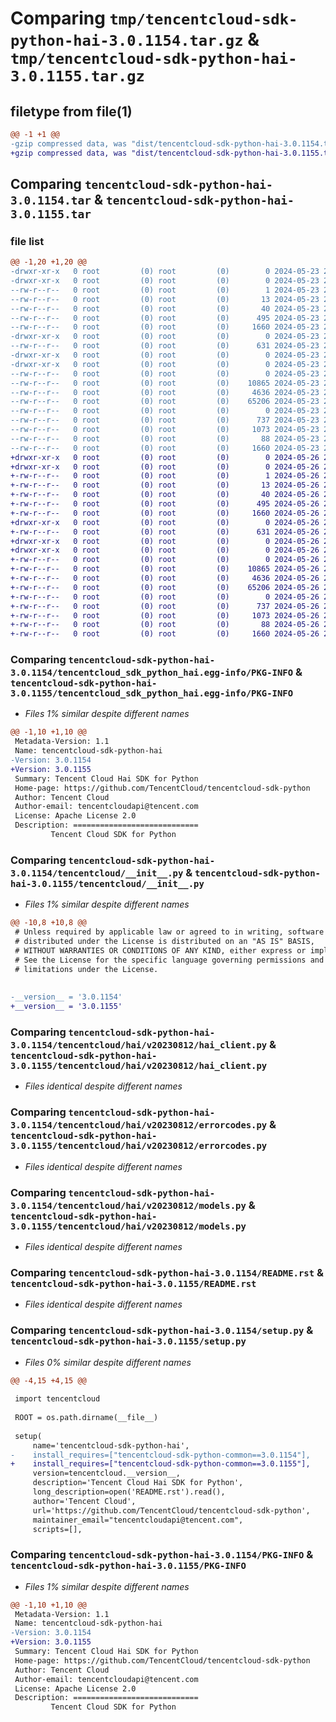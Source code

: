 # Comparing `tmp/tencentcloud-sdk-python-hai-3.0.1154.tar.gz` & `tmp/tencentcloud-sdk-python-hai-3.0.1155.tar.gz`

## filetype from file(1)

```diff
@@ -1 +1 @@
-gzip compressed data, was "dist/tencentcloud-sdk-python-hai-3.0.1154.tar", last modified: Thu May 23 20:41:19 2024, max compression
+gzip compressed data, was "dist/tencentcloud-sdk-python-hai-3.0.1155.tar", last modified: Sun May 26 20:45:39 2024, max compression
```

## Comparing `tencentcloud-sdk-python-hai-3.0.1154.tar` & `tencentcloud-sdk-python-hai-3.0.1155.tar`

### file list

```diff
@@ -1,20 +1,20 @@
-drwxr-xr-x   0 root         (0) root         (0)        0 2024-05-23 20:41:19.000000 tencentcloud-sdk-python-hai-3.0.1154/
-drwxr-xr-x   0 root         (0) root         (0)        0 2024-05-23 20:41:19.000000 tencentcloud-sdk-python-hai-3.0.1154/tencentcloud_sdk_python_hai.egg-info/
--rw-r--r--   0 root         (0) root         (0)        1 2024-05-23 20:41:19.000000 tencentcloud-sdk-python-hai-3.0.1154/tencentcloud_sdk_python_hai.egg-info/dependency_links.txt
--rw-r--r--   0 root         (0) root         (0)       13 2024-05-23 20:41:19.000000 tencentcloud-sdk-python-hai-3.0.1154/tencentcloud_sdk_python_hai.egg-info/top_level.txt
--rw-r--r--   0 root         (0) root         (0)       40 2024-05-23 20:41:19.000000 tencentcloud-sdk-python-hai-3.0.1154/tencentcloud_sdk_python_hai.egg-info/requires.txt
--rw-r--r--   0 root         (0) root         (0)      495 2024-05-23 20:41:19.000000 tencentcloud-sdk-python-hai-3.0.1154/tencentcloud_sdk_python_hai.egg-info/SOURCES.txt
--rw-r--r--   0 root         (0) root         (0)     1660 2024-05-23 20:41:19.000000 tencentcloud-sdk-python-hai-3.0.1154/tencentcloud_sdk_python_hai.egg-info/PKG-INFO
-drwxr-xr-x   0 root         (0) root         (0)        0 2024-05-23 20:41:19.000000 tencentcloud-sdk-python-hai-3.0.1154/tencentcloud/
--rw-r--r--   0 root         (0) root         (0)      631 2024-05-23 20:41:19.000000 tencentcloud-sdk-python-hai-3.0.1154/tencentcloud/__init__.py
-drwxr-xr-x   0 root         (0) root         (0)        0 2024-05-23 20:41:19.000000 tencentcloud-sdk-python-hai-3.0.1154/tencentcloud/hai/
-drwxr-xr-x   0 root         (0) root         (0)        0 2024-05-23 20:41:19.000000 tencentcloud-sdk-python-hai-3.0.1154/tencentcloud/hai/v20230812/
--rw-r--r--   0 root         (0) root         (0)        0 2024-05-23 20:41:19.000000 tencentcloud-sdk-python-hai-3.0.1154/tencentcloud/hai/v20230812/__init__.py
--rw-r--r--   0 root         (0) root         (0)    10865 2024-05-23 20:41:19.000000 tencentcloud-sdk-python-hai-3.0.1154/tencentcloud/hai/v20230812/hai_client.py
--rw-r--r--   0 root         (0) root         (0)     4636 2024-05-23 20:41:19.000000 tencentcloud-sdk-python-hai-3.0.1154/tencentcloud/hai/v20230812/errorcodes.py
--rw-r--r--   0 root         (0) root         (0)    65206 2024-05-23 20:41:19.000000 tencentcloud-sdk-python-hai-3.0.1154/tencentcloud/hai/v20230812/models.py
--rw-r--r--   0 root         (0) root         (0)        0 2024-05-23 20:41:19.000000 tencentcloud-sdk-python-hai-3.0.1154/tencentcloud/hai/__init__.py
--rw-r--r--   0 root         (0) root         (0)      737 2024-05-23 20:41:19.000000 tencentcloud-sdk-python-hai-3.0.1154/README.rst
--rw-r--r--   0 root         (0) root         (0)     1073 2024-05-23 20:41:19.000000 tencentcloud-sdk-python-hai-3.0.1154/setup.py
--rw-r--r--   0 root         (0) root         (0)       88 2024-05-23 20:41:19.000000 tencentcloud-sdk-python-hai-3.0.1154/setup.cfg
--rw-r--r--   0 root         (0) root         (0)     1660 2024-05-23 20:41:19.000000 tencentcloud-sdk-python-hai-3.0.1154/PKG-INFO
+drwxr-xr-x   0 root         (0) root         (0)        0 2024-05-26 20:45:39.000000 tencentcloud-sdk-python-hai-3.0.1155/
+drwxr-xr-x   0 root         (0) root         (0)        0 2024-05-26 20:45:39.000000 tencentcloud-sdk-python-hai-3.0.1155/tencentcloud_sdk_python_hai.egg-info/
+-rw-r--r--   0 root         (0) root         (0)        1 2024-05-26 20:45:39.000000 tencentcloud-sdk-python-hai-3.0.1155/tencentcloud_sdk_python_hai.egg-info/dependency_links.txt
+-rw-r--r--   0 root         (0) root         (0)       13 2024-05-26 20:45:39.000000 tencentcloud-sdk-python-hai-3.0.1155/tencentcloud_sdk_python_hai.egg-info/top_level.txt
+-rw-r--r--   0 root         (0) root         (0)       40 2024-05-26 20:45:39.000000 tencentcloud-sdk-python-hai-3.0.1155/tencentcloud_sdk_python_hai.egg-info/requires.txt
+-rw-r--r--   0 root         (0) root         (0)      495 2024-05-26 20:45:39.000000 tencentcloud-sdk-python-hai-3.0.1155/tencentcloud_sdk_python_hai.egg-info/SOURCES.txt
+-rw-r--r--   0 root         (0) root         (0)     1660 2024-05-26 20:45:39.000000 tencentcloud-sdk-python-hai-3.0.1155/tencentcloud_sdk_python_hai.egg-info/PKG-INFO
+drwxr-xr-x   0 root         (0) root         (0)        0 2024-05-26 20:45:39.000000 tencentcloud-sdk-python-hai-3.0.1155/tencentcloud/
+-rw-r--r--   0 root         (0) root         (0)      631 2024-05-26 20:45:39.000000 tencentcloud-sdk-python-hai-3.0.1155/tencentcloud/__init__.py
+drwxr-xr-x   0 root         (0) root         (0)        0 2024-05-26 20:45:39.000000 tencentcloud-sdk-python-hai-3.0.1155/tencentcloud/hai/
+drwxr-xr-x   0 root         (0) root         (0)        0 2024-05-26 20:45:39.000000 tencentcloud-sdk-python-hai-3.0.1155/tencentcloud/hai/v20230812/
+-rw-r--r--   0 root         (0) root         (0)        0 2024-05-26 20:45:39.000000 tencentcloud-sdk-python-hai-3.0.1155/tencentcloud/hai/v20230812/__init__.py
+-rw-r--r--   0 root         (0) root         (0)    10865 2024-05-26 20:45:39.000000 tencentcloud-sdk-python-hai-3.0.1155/tencentcloud/hai/v20230812/hai_client.py
+-rw-r--r--   0 root         (0) root         (0)     4636 2024-05-26 20:45:39.000000 tencentcloud-sdk-python-hai-3.0.1155/tencentcloud/hai/v20230812/errorcodes.py
+-rw-r--r--   0 root         (0) root         (0)    65206 2024-05-26 20:45:39.000000 tencentcloud-sdk-python-hai-3.0.1155/tencentcloud/hai/v20230812/models.py
+-rw-r--r--   0 root         (0) root         (0)        0 2024-05-26 20:45:39.000000 tencentcloud-sdk-python-hai-3.0.1155/tencentcloud/hai/__init__.py
+-rw-r--r--   0 root         (0) root         (0)      737 2024-05-26 20:45:39.000000 tencentcloud-sdk-python-hai-3.0.1155/README.rst
+-rw-r--r--   0 root         (0) root         (0)     1073 2024-05-26 20:45:39.000000 tencentcloud-sdk-python-hai-3.0.1155/setup.py
+-rw-r--r--   0 root         (0) root         (0)       88 2024-05-26 20:45:39.000000 tencentcloud-sdk-python-hai-3.0.1155/setup.cfg
+-rw-r--r--   0 root         (0) root         (0)     1660 2024-05-26 20:45:39.000000 tencentcloud-sdk-python-hai-3.0.1155/PKG-INFO
```

### Comparing `tencentcloud-sdk-python-hai-3.0.1154/tencentcloud_sdk_python_hai.egg-info/PKG-INFO` & `tencentcloud-sdk-python-hai-3.0.1155/tencentcloud_sdk_python_hai.egg-info/PKG-INFO`

 * *Files 1% similar despite different names*

```diff
@@ -1,10 +1,10 @@
 Metadata-Version: 1.1
 Name: tencentcloud-sdk-python-hai
-Version: 3.0.1154
+Version: 3.0.1155
 Summary: Tencent Cloud Hai SDK for Python
 Home-page: https://github.com/TencentCloud/tencentcloud-sdk-python
 Author: Tencent Cloud
 Author-email: tencentcloudapi@tencent.com
 License: Apache License 2.0
 Description: ============================
         Tencent Cloud SDK for Python
```

### Comparing `tencentcloud-sdk-python-hai-3.0.1154/tencentcloud/__init__.py` & `tencentcloud-sdk-python-hai-3.0.1155/tencentcloud/__init__.py`

 * *Files 1% similar despite different names*

```diff
@@ -10,8 +10,8 @@
 # Unless required by applicable law or agreed to in writing, software
 # distributed under the License is distributed on an "AS IS" BASIS,
 # WITHOUT WARRANTIES OR CONDITIONS OF ANY KIND, either express or implied.
 # See the License for the specific language governing permissions and
 # limitations under the License.
 
 
-__version__ = '3.0.1154'
+__version__ = '3.0.1155'
```

### Comparing `tencentcloud-sdk-python-hai-3.0.1154/tencentcloud/hai/v20230812/hai_client.py` & `tencentcloud-sdk-python-hai-3.0.1155/tencentcloud/hai/v20230812/hai_client.py`

 * *Files identical despite different names*

### Comparing `tencentcloud-sdk-python-hai-3.0.1154/tencentcloud/hai/v20230812/errorcodes.py` & `tencentcloud-sdk-python-hai-3.0.1155/tencentcloud/hai/v20230812/errorcodes.py`

 * *Files identical despite different names*

### Comparing `tencentcloud-sdk-python-hai-3.0.1154/tencentcloud/hai/v20230812/models.py` & `tencentcloud-sdk-python-hai-3.0.1155/tencentcloud/hai/v20230812/models.py`

 * *Files identical despite different names*

### Comparing `tencentcloud-sdk-python-hai-3.0.1154/README.rst` & `tencentcloud-sdk-python-hai-3.0.1155/README.rst`

 * *Files identical despite different names*

### Comparing `tencentcloud-sdk-python-hai-3.0.1154/setup.py` & `tencentcloud-sdk-python-hai-3.0.1155/setup.py`

 * *Files 0% similar despite different names*

```diff
@@ -4,15 +4,15 @@
 
 import tencentcloud
 
 ROOT = os.path.dirname(__file__)
 
 setup(
     name='tencentcloud-sdk-python-hai',
-    install_requires=["tencentcloud-sdk-python-common==3.0.1154"],
+    install_requires=["tencentcloud-sdk-python-common==3.0.1155"],
     version=tencentcloud.__version__,
     description='Tencent Cloud Hai SDK for Python',
     long_description=open('README.rst').read(),
     author='Tencent Cloud',
     url='https://github.com/TencentCloud/tencentcloud-sdk-python',
     maintainer_email="tencentcloudapi@tencent.com",
     scripts=[],
```

### Comparing `tencentcloud-sdk-python-hai-3.0.1154/PKG-INFO` & `tencentcloud-sdk-python-hai-3.0.1155/PKG-INFO`

 * *Files 1% similar despite different names*

```diff
@@ -1,10 +1,10 @@
 Metadata-Version: 1.1
 Name: tencentcloud-sdk-python-hai
-Version: 3.0.1154
+Version: 3.0.1155
 Summary: Tencent Cloud Hai SDK for Python
 Home-page: https://github.com/TencentCloud/tencentcloud-sdk-python
 Author: Tencent Cloud
 Author-email: tencentcloudapi@tencent.com
 License: Apache License 2.0
 Description: ============================
         Tencent Cloud SDK for Python
```

